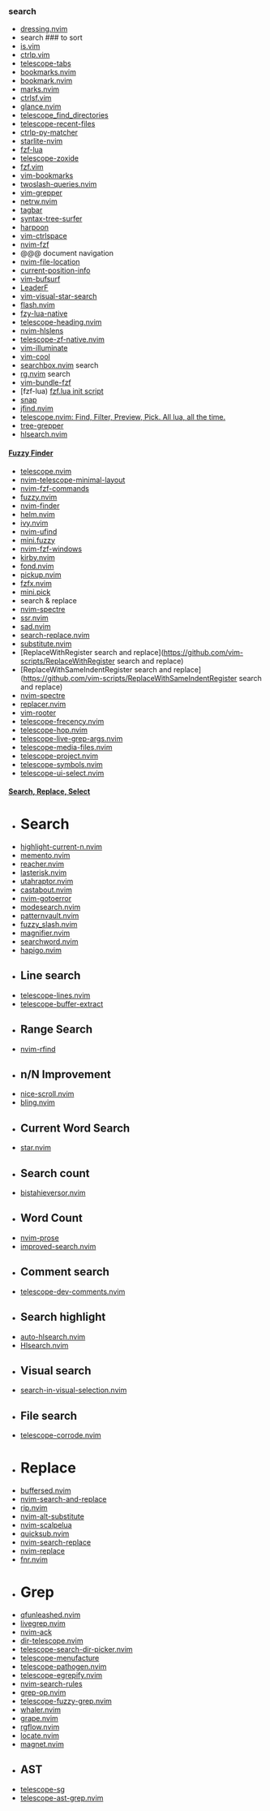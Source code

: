 ### search
- [dressing.nvim](https://github.com/stevearc/dressing.nvim)
- search ### to sort
- [is.vim](https://github.com/haya14busa/is.vim)
- [ctrlp.vim](https://github.com/ctrlpvim/ctrlp.vim)
- [telescope-tabs](https://github.com/christianchiarulli/telescope-tabs)
- [bookmarks.nvim](https://github.com/crusj/bookmarks.nvim)
- [bookmark.nvim](https://github.com/ChristianChiarulli/bookmark.nvim)
- [marks.nvim](https://github.com/chentoast/marks.nvim)
- [ctrlsf.vim](https://github.com/dyng/ctrlsf.vim)
- [glance.nvim](https://github.com/dnlhc/glance.nvim)
- [telescope_find_directories](https://github.com/artart222/telescope_find_directories)
- [telescope-recent-files](https://github.com/smartpde/telescope-recent-files)
- [ctrlp-py-matcher](https://github.com/FelikZ/ctrlp-py-matcher)
- [starlite-nvim](https://github.com/ironhouzi/starlite-nvim)
- [fzf-lua](https://github.com/ibhagwan/fzf-lua)
- [telescope-zoxide](https://github.com/jvgrootveld/telescope-zoxide)
- [fzf.vim](https://github.com/junegunn/fzf.vim)
- [vim-bookmarks](https://github.com/MattesGroeger/vim-bookmarks)
- [twoslash-queries.nvim](https://github.com/marilari88/twoslash-queries.nvim)
- [vim-grepper](https://github.com/mhinz/vim-grepper)
- [netrw.nvim](https://github.com/prichrd/netrw.nvim)
- [tagbar](https://github.com/preservim/tagbar)
- [syntax-tree-surfer](https://github.com/ziontee113/syntax-tree-surfer)
- [harpoon](https://github.com/ThePrimeagen/harpoon)
- [vim-ctrlspace](https://github.com/vim-ctrlspace/vim-ctrlspace)
- [nvim-fzf](https://github.com/vijaymarupudi/nvim-fzf)
- @@@ document navigation
- [nvim-file-location](https://github.com/diegoulloao/nvim-file-location)
- [current-position-info](https://yutkat.github.io/my-neovim-pluginlist/#current-position-info)
- [vim-bufsurf](https://github.com/ton/vim-bufsurf)
- [LeaderF](https://github.com/Yggdroot/LeaderF)
- [vim-visual-star-search](https://github.com/bronson/vim-visual-star-search)
- [flash.nvim](https://github.com/folke/flash.nvim)
- [fzy-lua-native](https://github.com/romgrk/fzy-lua-native)
- [telescope-heading.nvim](https://github.com/crispgm/telescope-heading.nvim)
- [nvim-hlslens](https://github.com/kevinhwang91/nvim-hlslens)
- [telescope-zf-native.nvim](https://github.com/natecraddock/telescope-zf-native.nvim)
- [vim-illuminate](https://github.com/RRethy/vim-illuminate)
- [vim-cool](https://github.com/romainl/vim-cool)
- [searchbox.nvim](https://github.com/VonHeikemen/searchbox.nvim) search
- [rg.nvim](https://github.com/winston0410/rg.nvim) search
- [vim-bundle-fzf](https://github.com/Traap/vim-bundle-fzf)
- [fzf-lua)  [fzf.lua init script](https://github.com/ibhagwan/fzf-lua/blob/main/scripts/mini.sh)
- [snap](https://github.com/camspiers/snap)
- [jfind.nvim](https://github.com/jake-stewart/jfind.nvim)
- [telescope.nvim: Find, Filter, Preview, Pick. All lua, all the time.](http://neovimcraft.com/plugin/nvim-telescope/telescope.nvim/index.html)
- [tree-grepper](https://github.com/BrianHicks/tree-grepper)
- [hlsearch.nvim](https://github.com/nvimdev/hlsearch.nvim)
#### [Fuzzy Finder](https://yutkat.github.io/my-neovim-pluginlist/#fuzzy-finder)
- [telescope.nvim](https://github.com/nvim-telescope/telescope.nvim)
- [nvim-telescope-minimal-layout](https://github.com/josa42/nvim-telescope-minimal-layout)
- [nvim-fzf-commands](https://github.com/vijaymarupudi/nvim-fzf-commands)
- [fuzzy.nvim](https://github.com/amirrezaask/fuzzy.nvim)
- [nvim-finder](https://github.com/RishabhRD/nvim-finder)
- [helm.nvim](https://github.com/shoumodip/helm.nvim)
- [ivy.nvim](https://github.com/AdeAttwood/ivy.nvim)
- [nvim-ufind](https://github.com/beardedsakimonkey/nvim-ufind)
- [mini.fuzzy](https://github.com/echasnovski/mini.fuzzy)
- [nvim-fzf-windows](https://github.com/cpkio/nvim-fzf-windows)
- [kirby.nvim](https://github.com/romgrk/kirby.nvim)
- [fond.nvim](https://github.com/haolian9/fond.nvim)
- [pickup.nvim](https://github.com/tani/pickup.nvim)
- [fzfx.nvim](https://github.com/linrongbin16/fzfx.nvim)
- [mini.pick](https://github.com/echasnovski/mini.pick)
- search & replace
- [nvim-spectre](https://github.com/nvim-pack/nvim-spectre)
- [ssr.nvim](https://github.com/cshuaimin/ssr.nvim)
- [sad.nvim](https://github.com/ray-x/sad.nvim)
- [search-replace.nvim](https://github.com/roobert/search-replace.nvim)
- [substitute.nvim](https://github.com/gbprod/substitute.nvim)
- [ReplaceWithRegister search and replace](https://github.com/vim-scripts/ReplaceWithRegister search and replace)
- [ReplaceWithSameIndentRegister search and replace](https://github.com/vim-scripts/ReplaceWithSameIndentRegister search and replace)
- [nvim-spectre](https://github.com/windwp/nvim-spectre)
- [replacer.nvim](https://github.com/gabrielpoca/replacer.nvim)
 - [vim-rooter](https://github.com/airblade/vim-rooter)
- [telescope-frecency.nvim](https://github.com/nvim-telescope/telescope-frecency.nvim)
- [telescope-hop.nvim](https://github.com/nvim-telescope/telescope-hop.nvim)
- [telescope-live-grep-args.nvim](https://github.com/nvim-telescope/telescope-live-grep-args.nvim)
- [telescope-media-files.nvim](https://github.com/nvim-telescope/telescope-media-files.nvim)
- [telescope-project.nvim](https://github.com/nvim-telescope/telescope-project.nvim)
- [telescope-symbols.nvim](https://github.com/nvim-telescope/telescope-symbols.nvim)
- [telescope-ui-select.nvim](https://github.com/nvim-telescope/telescope-ui-select.nvim)
#### [Search, Replace, Select](https://yutkat.github.io/my-neovim-pluginlist/#search-replace-select)
- # Search
- [highlight-current-n.nvim](https://github.com/rktjmp/highlight-current-n.nvim)
- [memento.nvim](https://github.com/gaborvecsei/memento.nvim)
- [reacher.nvim](https://github.com/notomo/reacher.nvim)
- [lasterisk.nvim](https://github.com/rapan931/lasterisk.nvim)
- [utahraptor.nvim](https://github.com/rapan931/utahraptor.nvim)
- [castabout.nvim](https://github.com/nat-418/castabout.nvim)
- [nvim-gotoerror](https://github.com/ArnauPrat/nvim-gotoerror)
- [modesearch.nvim](https://github.com/monaqa/modesearch.nvim)
- [patternvault.nvim](https://github.com/MaximilianLloyd/patternvault.nvim)
- [fuzzy_slash.nvim](https://github.com/IndianBoy42/fuzzy_slash.nvim)
- [magnifier.nvim](https://github.com/fsantand/magnifier.nvim)
- [searchword.nvim](https://github.com/barklan/searchword.nvim)
- [hapigo.nvim](https://github.com/SDGLBL/hapigo.nvim)
- ## Line search
- [telescope-lines.nvim](https://github.com/neanias/telescope-lines.nvim)
- [telescope-buffer-extract](https://github.com/jtroo/telescope-buffer-extract)
- ## Range Search
- [nvim-rfind](https://github.com/Ajnasz/nvim-rfind)
- ## n/N Improvement
- [nice-scroll.nvim](https://github.com/shiradofu/nice-scroll.nvim)
- [bling.nvim](https://github.com/ivyl/bling.nvim)
- ## Current Word Search
- [star.nvim](https://github.com/loqusion/star.nvim)
- ## Search count
- [bistahieversor.nvim](https://github.com/rapan931/bistahieversor.nvim)
- ## Word Count
- [nvim-prose](https://github.com/skwee357/nvim-prose)
- [improved-search.nvim](https://github.com/backdround/improved-search.nvim)
- ## Comment search
- [telescope-dev-comments.nvim](https://github.com/ram02z/telescope-dev-comments.nvim)
- ## Search highlight
- [auto-hlsearch.nvim](https://github.com/asiryk/auto-hlsearch.nvim)
- [Hlsearch.nvim](https://github.com/aklk1ng/Hlsearch.nvim)
- ## Visual search
- [search-in-visual-selection.nvim](https://github.com/bagohart/search-in-visual-selection.nvim)
- ## File search
- [telescope-corrode.nvim](https://github.com/fdschmidt93/telescope-corrode.nvim)
- # Replace
- [buffersed.nvim](https://github.com/Blackmorse/buffersed.nvim)
- [nvim-search-and-replace](https://github.com/s1n7ax/nvim-search-and-replace)
- [rip.nvim](https://github.com/lucaspellegrinelli/rip.nvim)
- [nvim-alt-substitute](https://github.com/chrisgrieser/nvim-alt-substitute)
- [nvim-scalpelua](https://github.com/deponian/nvim-scalpelua)
- [quicksub.nvim](https://github.com/Sett17/quicksub.nvim)
- [nvim-search-replace](https://github.com/t-hg/nvim-search-replace)
- [nvim-replace](https://github.com/srpmtt/nvim-replace)
- [fnr.nvim](https://github.com/ctimmins96/fnr.nvim)
- # Grep
- [qfunleashed.nvim](https://github.com/lmenou/qfunleashed.nvim)
- [livegrep.nvim](https://github.com/nathanmsmith/livegrep.nvim)
- [nvim-ack](https://github.com/wwcd/nvim-ack)
- [dir-telescope.nvim](https://github.com/princejoogie/dir-telescope.nvim)
- [telescope-search-dir-picker.nvim](https://github.com/smilovanovic/telescope-search-dir-picker.nvim)
- [telescope-menufacture](https://github.com/molecule-man/telescope-menufacture)
- [telescope-pathogen.nvim](https://github.com/brookhong/telescope-pathogen.nvim)
- [telescope-egrepify.nvim](https://github.com/fdschmidt93/telescope-egrepify.nvim)
- [nvim-search-rules](https://github.com/napisani/nvim-search-rules)
- [grep-op.nvim](https://github.com/mertzt89/grep-op.nvim)
- [telescope-fuzzy-grep.nvim](https://github.com/Sduby22/telescope-fuzzy-grep.nvim)
- [whaler.nvim](https://github.com/SalOrak/whaler.nvim)
- [grape.nvim](https://github.com/Sharonex/grape.nvim)
- [rgflow.nvim](https://github.com/mangelozzi/rgflow.nvim)
- [locate.nvim](https://github.com/ctfrancia/locate.nvim)
- [magnet.nvim](https://github.com/rsreimer/magnet.nvim)
- ## AST
- [telescope-sg](https://github.com/Marskey/telescope-sg)
- [telescope-ast-grep.nvim](https://github.com/ray-x/telescope-ast-grep.nvim)

